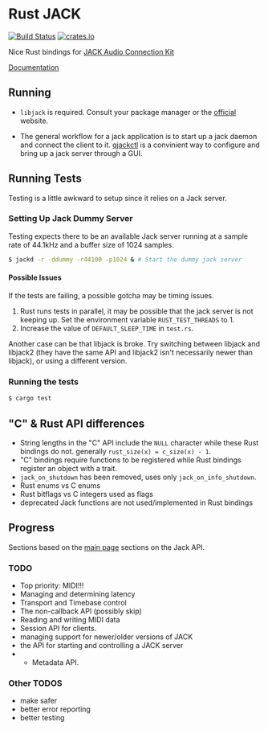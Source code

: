 # Rust JACK

[![Build Status](https://travis-ci.org/wmedrano/rust-jack.svg?branch=master)](https://travis-ci.org/wmedrano/rust-jack)
[![crates.io](https://img.shields.io/crates/v/jack.svg)](https://crates.io/crates/jack)

Nice Rust bindings for
[JACK Audio Connection Kit](http://www.jackaudio.org/)

[Documentation](https://wmedrano.github.io/rust-jack/jack/index.html)

## Running

* `libjack` is required. Consult your package manager or the [official](http://www.jackaudio.org/downloads/) website.

* The general workflow for a jack application is to start up a jack daemon and connect the client to it. [qjackctl](http://qjackctl.sourceforge.net/) is a convinient way to configure and bring up a jack server through a GUI.

## Running Tests

Testing is a little awkward to setup since it relies on a Jack server.

### Setting Up Jack Dummy Server
Testing expects there to be an available Jack server running at a sample rate of
44.1kHz and a buffer size of 1024 samples.

```bash
$ jackd -r -ddummy -r44100 -p1024 & # Start the dummy jack server
```

#### Possible Issues

If the tests are failing, a possible gotcha may be timing issues.

1. Rust runs tests in parallel, it may be possible that the jack server is not keeping up. Set the environment variable `RUST_TEST_THREADS` to 1.
2. Increase the value of `DEFAULT_SLEEP_TIME` in `test.rs`.

Another case can be that libjack is broke. Try switching between libjack and
libjack2 (they have the same API and libjack2 isn't necessarily newer than
libjack), or using a different version.

### Running the tests

```bash
$ cargo test
```

## "C" & Rust API differences
* String lengths in the "C" API include the `NULL` character while these Rust
  bindings do not. generally `rust_size(x) = c_size(x) - 1`.
* "C" bindings require functions to be registered while Rust bindings register
  an object with a trait.
* `jack_on_shutdown` has been removed, uses only `jack_on_info_shutdown`.
* Rust enums vs C enums
* Rust bitflags vs C integers used as flags
* deprecated Jack functions are not used/implemented in Rust bindings


## Progress

Sections based on the
[main page](http://jackaudio.org/files/docs/html/index.html) sections on the
Jack API.

### TODO
* Top priority: MIDI!!!
* Managing and determining latency
* Transport and Timebase control
* The non-callback API (possibly skip)
* Reading and writing MIDI data
* Session API for clients.
* managing support for newer/older versions of JACK
* the API for starting and controlling a JACK server
* * Metadata API.

### Other TODOS
* make safer
* better error reporting
* better testing
